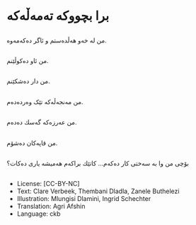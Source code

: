 # برا بچووكە تەمەڵەكە

##
من لە خەو هەڵدەستم و ئاگر دەكەمەوە. 

##
من ئاو دەكوڵێنم.

##
من دار دەشكێنم.

##
من مەنجەڵەکە تێک وەردەدەم.

##
من عەرزەكە گەسك دەدەم.

##
من قاپەكان دەشۆم.

##
بۆچی من وا بە سەختی كار دەكەم... كاتێك براكەم هەمیشە یاری دەكات؟

##
* License: [CC-BY-NC]
* Text: Clare Verbeek, Thembani Dladla, Zanele Buthelezi
* Illustration: Mlungisi Dlamini, Ingrid Schechter
* Translation: Agri Afshin
* Language: ckb
